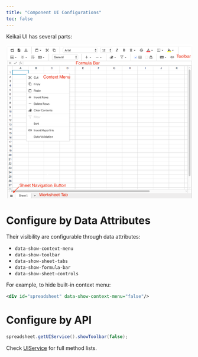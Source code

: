 ```yaml
---
title: "Component UI Configurations"
toc: false
---
```



Keikai UI has several parts:

![](/assets/images/tutorial/UI.png)


# Configure by Data Attributes

Their visibility are configurable through data attributes:

* `data-show-context-menu`
* `data-show-toolbar`
* `data-show-sheet-tabs`
* `data-show-formula-bar`
* `data-show-sheet-controls`

For example, to hide built-in context menu:

```xml
<div id="spreadsheet" data-show-context-menu="false"/>
```



# Configure by API

```java
spreadsheet.getUIService().showToolbar(false);
```
Check [UIService](https://keikai.io/javadoc/latest/io/keikai/client/api/UIService.html) for full method lists.
